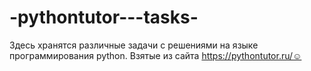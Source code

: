 # -pythontutor---tasks-
Здесь хранятся различные  задачи c решениями на языке программирования python. Взятые из сайта https://pythontutor.ru/☺ 
